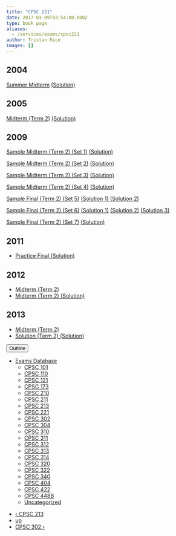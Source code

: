 ```yaml
---
title: "CPSC 221"
date: 2017-03-09T03:54:00.000Z
type: book page
aliases:
  - /services/exams/cpsc221
author: Tristan Rice
images: []
---
```


<div class="field field-name-body field-type-text-with-summary field-label-hidden"><div class="field-items"><div class="field-item even"><h2>2004</h2>

<p><a href="/files/exams/2004/cs221-2004-s-midterm.pdf">Summer Midterm</a> <a href="/files/exams/2004/cs221-2004-s-midterm-solution.pdf">(Solution)</a></p>

<h2>2005</h2>

<p><a href="/files/exams/2005/cs221-2005-t2-midterm.pdf">Midterm (Term 2)</a> <a href="/files/exams/2005/cs221-2005-t2-midterm-solution.pdf">(Solution)</a></p>

<h2>2009</h2>

<p><a href="/files/exams/2009/cs221-2009-t2-sample-midterm-final-set1.pdf">Sample Midterm (Term 2) (Set 1)</a> <a href="/files/exams/2009/cs221-2009-t2-sample-midterm-final-set1-solution.pdf">(Solution)</a></p>

<p><a href="/files/exams/2009/cs221-2009-t2-sample-midterm-final-set2.pdf">Sample Midterm (Term 2) (Set 2)</a> <a href="/files/exams/2009/cs221-2009-t2-sample-midterm-final-set2-solution.pdf">(Solution)</a></p>

<p><a href="/files/exams/2009/cs221-2009-t2-sample-midterm-final-set3.pdf">Sample Midterm (Term 2) (Set 3)</a> <a href="/files/exams/2009/cs221-2009-t2-sample-midterm-final-set3-solution.pdf">(Solution)</a></p>

<p><a href="/files/exams/2009/cs221-2009-t2-sample-midterm-final-set4.pdf">Sample Midterm (Term 2) (Set 4)</a> <a href="/files/exams/2009/cs221-2009-t2-sample-midterm-final-set4-solution.pdf">(Solution)</a></p>

<p><a href="/files/exams/2009/cs221-2009-t2-sample-final-set5.pdf">Sample Final (Term 2) (Set 5)</a> <a href="/files/exams/2009/cs221-2009-t2-sample-final-set5-solution1.pdf">(Solution 1) </a><a href="/files/exams/2009/cs221-2009-t2-sample-final-set5-solution2.pdf">(Solution 2)</a></p>

<p><a href="/files/exams/2009/cs221-2009-t2-sample-final-set6.pdf">Sample Final (Term 2) (Set 6)</a> <a href="/files/exams/2009/cs221-2009-t2-sample-final-set6-solution1.pdf">(Solution 1)</a> <a href="/files/exams/2009/cs221-2009-t2-sample-final-set6-solution2.pdf">(Solution 2)</a> <a href="/files/exams/2009/cs221-2009-t2-sample-final-set6-solution3.pdf">(Solution 3)</a></p>

<p><a href="/files/exams/2009/cs221-2009-t2-sample-final-set7.pdf">Sample Final (Term 2) (Set 7)</a> <a href="/files/exams/2009/cs221-2009-t2-sample-final-set7-solution.pdf">(Solution)</a></p>

<h2>2011</h2>

<ul>
<li><a href="https://ubccsss.org/files/cpsc221-2011-W2finalpracticesoln.pdf">Practice Final (Solution)</a></li>
</ul>

<h2>2012</h2>

<ul>
<li><a href="https://ubccsss.org/files/2012W2midterm.pdf">Midterm (Term 2)</a></li>
<li><a href="https://ubccsss.org/files/2012W2midtermSOLN.pdf">Midterm (Term 2) (Solution)</a></li>
</ul>

<h2>2013</h2>

<ul>
<li><a href="https://ubccsss.org/files/2013W2midterm.pdf">Midterm (Term 2)</a></li>
<li><a href="https://ubccsss.org/files/2013W2midtermSOLN.pdf">Solution (Term 2) (Solution)</a></li>
</ul>
</div></div></div>  <div id="book-navigation-1440" class="book-navigation">
    <div class="book-toc btn-group pull-right">  <button type="button" class="btn btn-link dropdown-toggle" data-toggle="dropdown"><span class="icon glyphicon glyphicon-list" aria-hidden="true"></span> Outline <span class="caret"></span></button><ul class="dropdown-menu" role="menu"><li class="first last expanded" role="presentation"><a href="/services/exams">Exams Database</a><ul class="dropdown-menu" role="menu"><li class="first leaf" role="presentation"><a href="/services/exams/cpsc101">CPSC 101</a></li>
<li class="leaf" role="presentation"><a href="/services/exams/cpsc110">CPSC 110</a></li>
<li class="leaf" role="presentation"><a href="/services/exams/cpsc121">CPSC 121</a></li>
<li class="leaf" role="presentation"><a href="/services/exams/cpsc173">CPSC 173</a></li>
<li class="leaf" role="presentation"><a href="/services/exams/cpsc210">CPSC 210</a></li>
<li class="leaf" role="presentation"><a href="/services/exams/cpsc211">CPSC 211</a></li>
<li class="leaf" role="presentation"><a href="/services/exams/cpsc213">CPSC 213</a></li>
<li class="leaf active" role="presentation"><a href="/services/exams/cpsc221" class="active">CPSC 221</a></li>
<li class="leaf" role="presentation"><a href="/services/exams/cpsc302">CPSC 302</a></li>
<li class="leaf" role="presentation"><a href="/services/exams/cpsc304">CPSC 304</a></li>
<li class="leaf" role="presentation"><a href="/services/exams/cpsc310">CPSC 310</a></li>
<li class="leaf" role="presentation"><a href="/services/exams/cpsc311">CPSC 311 </a></li>
<li class="leaf" role="presentation"><a href="/services/exams/cpsc312">CPSC 312</a></li>
<li class="leaf" role="presentation"><a href="/services/exams/cpsc313">CPSC 313</a></li>
<li class="leaf" role="presentation"><a href="/services/exams/cpsc314">CPSC 314</a></li>
<li class="leaf" role="presentation"><a href="/services/exams/cpsc320">CPSC 320</a></li>
<li class="leaf" role="presentation"><a href="/services/exams/cpsc322">CPSC 322</a></li>
<li class="leaf" role="presentation"><a href="/services/exams/cpsc340">CPSC 340</a></li>
<li class="leaf" role="presentation"><a href="/services/exams/cpsc404">CPSC 404</a></li>
<li class="leaf" role="presentation"><a href="/services/exams/cpsc422">CPSC 422</a></li>
<li class="leaf" role="presentation"><a href="/services/exams/cpsc448B">CPSC 448B</a></li>
<li class="last leaf" role="presentation"><a href="/node/1455">Uncategorized</a></li>
</ul></li>
</ul></div>
        <ul class="pager clearfix">
              <li class="previous"><a href="/services/exams/cpsc213" class="page-previous" title="Go to previous page">&#x2039; CPSC 213</a></li>
                    <li><a href="/services/exams" class="page-up" title="Go to parent page">up</a></li>
                    <li class="next"><a href="/services/exams/cpsc302" class="page-next" title="Go to next page">CPSC 302 &#x203A;</a></li>
          </ul>
    
  </div>
    <footer>
          </footer>